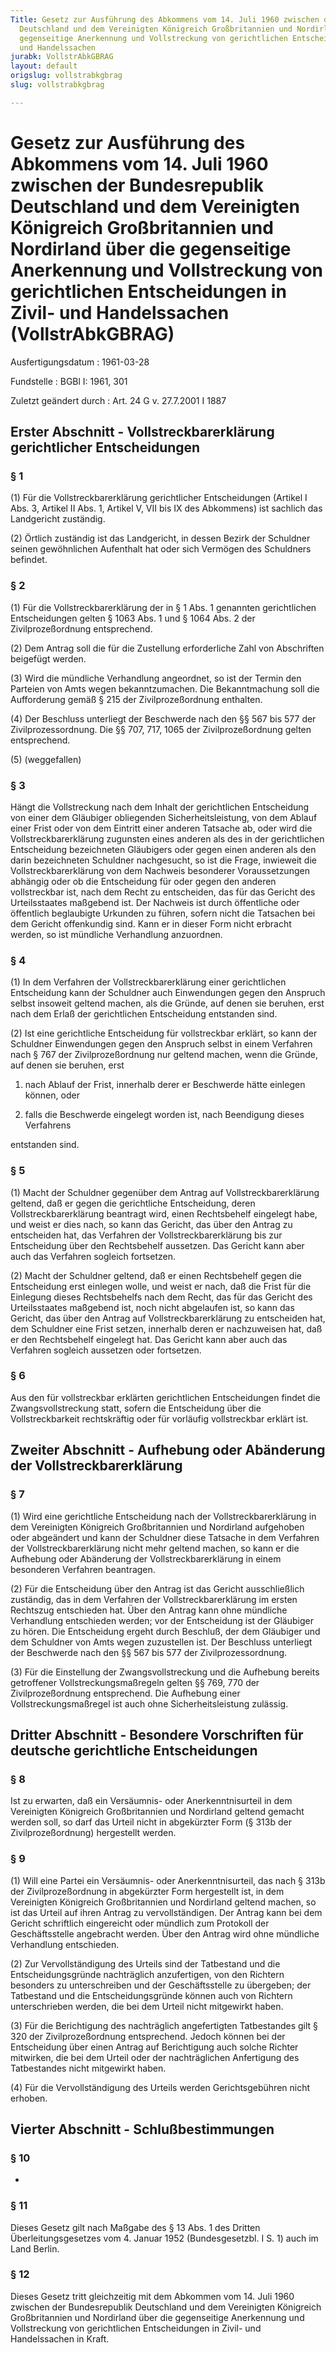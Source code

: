 ```yaml
---
Title: Gesetz zur Ausführung des Abkommens vom 14. Juli 1960 zwischen der Bundesrepublik
  Deutschland und dem Vereinigten Königreich Großbritannien und Nordirland über die
  gegenseitige Anerkennung und Vollstreckung von gerichtlichen Entscheidungen in Zivil-
  und Handelssachen
jurabk: VollstrAbkGBRAG
layout: default
origslug: vollstrabkgbrag
slug: vollstrabkgbrag

---
```


# Gesetz zur Ausführung des Abkommens vom 14. Juli 1960 zwischen der Bundesrepublik Deutschland und dem Vereinigten Königreich Großbritannien und Nordirland über die gegenseitige Anerkennung und Vollstreckung von gerichtlichen Entscheidungen in Zivil- und Handelssachen (VollstrAbkGBRAG)

Ausfertigungsdatum
:   1961-03-28

Fundstelle
:   BGBl I: 1961, 301

Zuletzt geändert durch
:   Art. 24 G v. 27.7.2001 I 1887


## Erster Abschnitt - Vollstreckbarerklärung gerichtlicher Entscheidungen



### § 1

(1) Für die Vollstreckbarerklärung gerichtlicher Entscheidungen (Artikel I Abs. 3, Artikel II Abs. 1, Artikel V, VII bis IX des Abkommens) ist sachlich das Landgericht zuständig.

(2) Örtlich zuständig ist das Landgericht, in dessen Bezirk der Schuldner seinen gewöhnlichen Aufenthalt hat oder sich Vermögen des Schuldners befindet.


### § 2

(1) Für die Vollstreckbarerklärung der in § 1 Abs. 1 genannten gerichtlichen Entscheidungen gelten § 1063 Abs. 1 und § 1064 Abs. 2 der Zivilprozeßordnung entsprechend.

(2) Dem Antrag soll die für die Zustellung erforderliche Zahl von Abschriften beigefügt werden.

(3) Wird die mündliche Verhandlung angeordnet, so ist der Termin den Parteien von Amts wegen bekanntzumachen. Die Bekanntmachung soll die Aufforderung gemäß § 215 der Zivilprozeßordnung enthalten.

(4) Der Beschluss unterliegt der Beschwerde nach den §§ 567 bis 577 der Zivilprozessordnung. Die §§ 707, 717, 1065 der Zivilprozeßordnung gelten entsprechend.

(5) (weggefallen)


### § 3

Hängt die Vollstreckung nach dem Inhalt der gerichtlichen Entscheidung von einer dem Gläubiger obliegenden Sicherheitsleistung, von dem Ablauf einer Frist oder von dem Eintritt einer anderen Tatsache ab, oder wird die Vollstreckbarerklärung zugunsten eines anderen als des in der gerichtlichen Entscheidung bezeichneten Gläubigers oder gegen einen anderen als den darin bezeichneten Schuldner nachgesucht, so ist die Frage, inwieweit die Vollstreckbarerklärung von dem Nachweis besonderer Voraussetzungen abhängig oder ob die Entscheidung für oder gegen den anderen vollstreckbar ist, nach dem Recht zu entscheiden, das für das Gericht des Urteilsstaates maßgebend ist. Der Nachweis ist durch öffentliche oder öffentlich beglaubigte Urkunden zu führen, sofern nicht die Tatsachen bei dem Gericht offenkundig sind. Kann er in dieser Form nicht erbracht werden, so ist mündliche Verhandlung anzuordnen.


### § 4

(1) In dem Verfahren der Vollstreckbarerklärung einer gerichtlichen Entscheidung kann der Schuldner auch Einwendungen gegen den Anspruch selbst insoweit geltend machen, als die Gründe, auf denen sie beruhen, erst nach dem Erlaß der gerichtlichen Entscheidung entstanden sind.

(2) Ist eine gerichtliche Entscheidung für vollstreckbar erklärt, so kann der Schuldner Einwendungen gegen den Anspruch selbst in einem Verfahren nach § 767 der Zivilprozeßordnung nur geltend machen, wenn die Gründe, auf denen sie beruhen, erst

1.  nach Ablauf der Frist, innerhalb derer er Beschwerde hätte einlegen können, oder


2.  falls die Beschwerde eingelegt worden ist, nach Beendigung dieses Verfahrens



entstanden sind.


### § 5

(1) Macht der Schuldner gegenüber dem Antrag auf Vollstreckbarerklärung geltend, daß er gegen die gerichtliche Entscheidung, deren Vollstreckbarerklärung beantragt wird, einen Rechtsbehelf eingelegt habe, und weist er dies nach, so kann das Gericht, das über den Antrag zu entscheiden hat, das Verfahren der Vollstreckbarerklärung bis zur Entscheidung über den Rechtsbehelf aussetzen. Das Gericht kann aber auch das Verfahren sogleich fortsetzen.

(2) Macht der Schuldner geltend, daß er einen Rechtsbehelf gegen die Entscheidung erst einlegen wolle, und weist er nach, daß die Frist für die Einlegung dieses Rechtsbehelfs nach dem Recht, das für das Gericht des Urteilsstaates maßgebend ist, noch nicht abgelaufen ist, so kann das Gericht, das über den Antrag auf Vollstreckbarerklärung zu entscheiden hat, dem Schuldner eine Frist setzen, innerhalb deren er nachzuweisen hat, daß er den Rechtsbehelf eingelegt hat. Das Gericht kann aber auch das Verfahren sogleich aussetzen oder fortsetzen.


### § 6

Aus den für vollstreckbar erklärten gerichtlichen Entscheidungen findet die Zwangsvollstreckung statt, sofern die Entscheidung über die Vollstreckbarkeit rechtskräftig oder für vorläufig vollstreckbar erklärt ist.


## Zweiter Abschnitt - Aufhebung oder Abänderung der Vollstreckbarerklärung



### § 7

(1) Wird eine gerichtliche Entscheidung nach der Vollstreckbarerklärung in dem Vereinigten Königreich Großbritannien und Nordirland aufgehoben oder abgeändert und kann der Schuldner diese Tatsache in dem Verfahren der Vollstreckbarerklärung nicht mehr geltend machen, so kann er die Aufhebung oder Abänderung der Vollstreckbarerklärung in einem besonderen Verfahren beantragen.

(2) Für die Entscheidung über den Antrag ist das Gericht ausschließlich zuständig, das in dem Verfahren der Vollstreckbarerklärung im ersten Rechtszug entschieden hat. Über den Antrag kann ohne mündliche Verhandlung entschieden werden; vor der Entscheidung ist der Gläubiger zu hören. Die Entscheidung ergeht durch Beschluß, der dem Gläubiger und dem Schuldner von Amts wegen zuzustellen ist. Der Beschluss unterliegt der Beschwerde nach den §§ 567 bis 577 der Zivilprozessordnung.

(3) Für die Einstellung der Zwangsvollstreckung und die Aufhebung bereits getroffener Vollstreckungsmaßregeln gelten §§ 769, 770 der Zivilprozeßordnung entsprechend. Die Aufhebung einer Vollstreckungsmaßregel ist auch ohne Sicherheitsleistung zulässig.


## Dritter Abschnitt - Besondere Vorschriften für deutsche gerichtliche Entscheidungen



### § 8

Ist zu erwarten, daß ein Versäumnis- oder Anerkenntnisurteil in dem Vereinigten Königreich Großbritannien und Nordirland geltend gemacht werden soll, so darf das Urteil nicht in abgekürzter Form (§ 313b der Zivilprozeßordnung) hergestellt werden.


### § 9

(1) Will eine Partei ein Versäumnis- oder Anerkenntnisurteil, das nach § 313b der Zivilprozeßordnung in abgekürzter Form hergestellt ist, in dem Vereinigten Königreich Großbritannien und Nordirland geltend machen, so ist das Urteil auf ihren Antrag zu vervollständigen. Der Antrag kann bei dem Gericht schriftlich eingereicht oder mündlich zum Protokoll der Geschäftsstelle angebracht werden. Über den Antrag wird ohne mündliche Verhandlung entschieden.

(2) Zur Vervollständigung des Urteils sind der Tatbestand und die Entscheidungsgründe nachträglich anzufertigen, von den Richtern besonders zu unterschreiben und der Geschäftsstelle zu übergeben; der Tatbestand und die Entscheidungsgründe können auch von Richtern unterschrieben werden, die bei dem Urteil nicht mitgewirkt haben.

(3) Für die Berichtigung des nachträglich angefertigten Tatbestandes gilt § 320 der Zivilprozeßordnung entsprechend. Jedoch können bei der Entscheidung über einen Antrag auf Berichtigung auch solche Richter mitwirken, die bei dem Urteil oder der nachträglichen Anfertigung des Tatbestandes nicht mitgewirkt haben.

(4) Für die Vervollständigung des Urteils werden Gerichtsgebühren nicht erhoben.


## Vierter Abschnitt - Schlußbestimmungen



### § 10

-


### § 11

Dieses Gesetz gilt nach Maßgabe des § 13 Abs. 1 des Dritten Überleitungsgesetzes vom 4. Januar 1952 (Bundesgesetzbl. I S. 1) auch im Land Berlin.


### § 12

Dieses Gesetz tritt gleichzeitig mit dem Abkommen vom 14. Juli 1960 zwischen der Bundesrepublik Deutschland und dem Vereinigten Königreich Großbritannien und Nordirland über die gegenseitige Anerkennung und Vollstreckung von gerichtlichen Entscheidungen in Zivil- und Handelssachen in Kraft.

